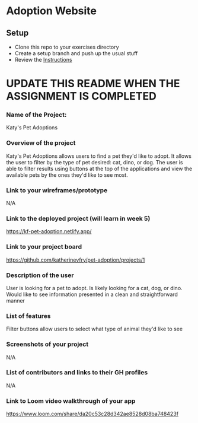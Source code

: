 # Adoption Website

## Setup
* Clone this repo to your exercises directory
* Create a setup branch and push up the usual stuff
* Review the [Instructions](instructions.md)

# UPDATE THIS README WHEN THE ASSIGNMENT IS COMPLETED
### Name of the Project: 
Katy's Pet Adoptions
### Overview of the project
Katy's Pet Adoptions allows users to find a pet they'd like to adopt. It allows the user to filter by the type of pet desired: cat, dino, or dog.  The user is able to filter results using buttons at the top of the applications and view the available pets by the ones they'd like to see most. 

### Link to your wireframes/prototype
N/A
### Link to the deployed project (will learn in week 5)
https://kf-pet-adoption.netlify.app/
### Link to your project board
https://github.com/katherinevfry/pet-adoption/projects/1
### Description of the user
User is looking for a pet to adopt. Is likely looking for a cat, dog, or dino. Would like to see information presented in a clean and straightforward manner
### List of features
Filter buttons allow users to select what type of animal they'd like to see
### Screenshots of your project
N/A
### List of contributors and links to their GH profiles
N/A
### Link to Loom video walkthrough of your app 
https://www.loom.com/share/da20c53c28d342ae8528d08ba748423f
